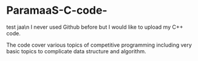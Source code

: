 # ParamaaS-C-code-

test jaa\n
I never used Github before but I would  like to upload my C++ code.

The code cover various topics of competitive programming including very basic topics to complicate data structure and algorithm.

